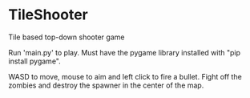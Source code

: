 # TileShooter
Tile based top-down shooter game

Run 'main.py' to play.  Must have the pygame library installed with "pip install pygame".

WASD to move, mouse to aim and left click to fire a bullet.  Fight off the zombies and destroy the spawner in the center of the map.
